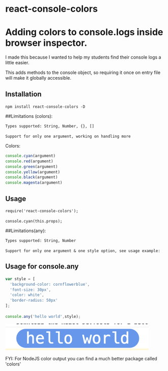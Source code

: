 # react-console-colors
Adding colors to console.logs inside browser inspector.
=========

I made this because I wanted to help my students find their console logs a little easier.

This adds methods to the console object, so requiring it once on entry file will make it globally accessible.

## Installation

  `npm install react-console-colors -D`

##Limitations (colors):

    Types supported: String, Number, {}, []

    Support for only one argument, working on handling more

Colors:
```js
console.cyan(argument)
console.red(argument)
console.green(argument)
console.yellow(argument)
console.black(argument)
console.magenta(argument)
```

## Usage

    require('react-console-colors');

    console.cyan(this.props);

##Limitations(any):

    Types supported: String, Number

    Support for only one argument & one style option, see usage example:

## Usage for console.any
```js
var style = [
  'background-color: cornflowerblue',
  'font-size: 30px',
  'color: white',
  'border-radius: 50px'
];

console.any('hello world',style);
```


<img src="./img.png" width="450"/>



FYI: For NodeJS color output you can find a much better package called 'colors'